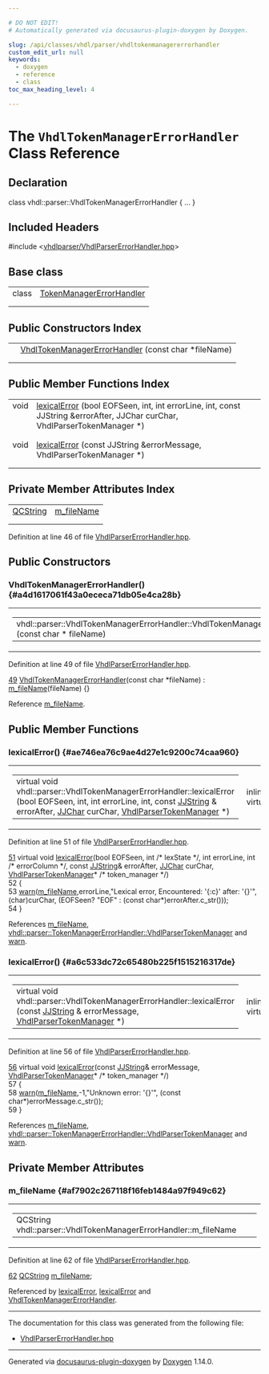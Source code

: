 ```yaml
---

# DO NOT EDIT!
# Automatically generated via docusaurus-plugin-doxygen by Doxygen.

slug: /api/classes/vhdl/parser/vhdltokenmanagererrorhandler
custom_edit_url: null
keywords:
  - doxygen
  - reference
  - class
toc_max_heading_level: 4

---
```


<div class="doxyPage">

# The `VhdlTokenManagerErrorHandler` Class Reference



## Declaration

<div class="doxyDeclaration">
class vhdl::parser::VhdlTokenManagerErrorHandler { ... }
</div>

## Included Headers

<div class="doxyIncludesList">#include &lt;<a href="/web-doxygen/docs/api/files/vhdlparser/vhdlparsererrorhandler-hpp">vhdlparser/VhdlParserErrorHandler.hpp</a>&gt;
</div>

## Base class

<table class="doxyMembersIndex">

<tr class="doxyMemberIndexItem">
<td class="doxyMemberIndexItemType" align="left" valign="top">class</td>
<td class="doxyMemberIndexItemName" align="left" valign="top"><a href="/web-doxygen/docs/api/classes/vhdl/parser/tokenmanagererrorhandler">TokenManagerErrorHandler</a></td>
</tr>
<tr class="doxyMemberIndexDescription">
<td class="doxyMemberIndexDescriptionLeft"></td>
<td class="doxyMemberIndexDescriptionRight">
</td>
</tr>
<tr class="doxyMemberIndexSeparator">
<td class="doxyMemberIndexSeparator" colspan="2"></td>
</tr>

</table>

## Public Constructors Index

<table class="doxyMembersIndex">

<tr class="doxyMemberIndexItem">
<td class="doxyMemberIndexItemType" align="left" valign="top"></td>
<td class="doxyMemberIndexItemName" align="left" valign="top"><a href="#a4d1617061f43a0ececa71db05e4ca28b">VhdlTokenManagerErrorHandler</a> (const char *fileName)</td>
</tr>
<tr class="doxyMemberIndexDescription">
<td class="doxyMemberIndexDescriptionLeft"></td>
<td class="doxyMemberIndexDescriptionRight">
</td>
</tr>
<tr class="doxyMemberIndexSeparator">
<td class="doxyMemberIndexSeparator" colspan="2"></td>
</tr>

</table>

## Public Member Functions Index

<table class="doxyMembersIndex">

<tr class="doxyMemberIndexItem">
<td class="doxyMemberIndexItemType" align="left" valign="top">void</td>
<td class="doxyMemberIndexItemName" align="left" valign="top"><a href="#ae746ea76c9ae4d27e1c9200c74caa960">lexicalError</a> (bool EOFSeen, int, int errorLine, int, const JJString &amp;errorAfter, JJChar curChar, VhdlParserTokenManager *)</td>
</tr>
<tr class="doxyMemberIndexDescription">
<td class="doxyMemberIndexDescriptionLeft"></td>
<td class="doxyMemberIndexDescriptionRight">
</td>
</tr>
<tr class="doxyMemberIndexSeparator">
<td class="doxyMemberIndexSeparator" colspan="2"></td>
</tr>

<tr class="doxyMemberIndexItem">
<td class="doxyMemberIndexItemType" align="left" valign="top">void</td>
<td class="doxyMemberIndexItemName" align="left" valign="top"><a href="#a6c533dc72c65480b225f1515216317de">lexicalError</a> (const JJString &amp;errorMessage, VhdlParserTokenManager *)</td>
</tr>
<tr class="doxyMemberIndexDescription">
<td class="doxyMemberIndexDescriptionLeft"></td>
<td class="doxyMemberIndexDescriptionRight">
</td>
</tr>
<tr class="doxyMemberIndexSeparator">
<td class="doxyMemberIndexSeparator" colspan="2"></td>
</tr>

</table>

## Private Member Attributes Index

<table class="doxyMembersIndex">

<tr class="doxyMemberIndexItem">
<td class="doxyMemberIndexItemType" align="left" valign="top"><a href="/web-doxygen/docs/api/classes/qcstring">QCString</a></td>
<td class="doxyMemberIndexItemName" align="left" valign="top"><a href="#af7902c267118f16feb1484a97f949c62">m_fileName</a></td>
</tr>
<tr class="doxyMemberIndexDescription">
<td class="doxyMemberIndexDescriptionLeft"></td>
<td class="doxyMemberIndexDescriptionRight">
</td>
</tr>
<tr class="doxyMemberIndexSeparator">
<td class="doxyMemberIndexSeparator" colspan="2"></td>
</tr>

</table>


<p>Definition at line 46 of file <a href="/web-doxygen/docs/api/files/vhdlparser/vhdlparsererrorhandler-hpp">VhdlParserErrorHandler.hpp</a>.</p>


<div class="doxySectionDef">

## Public Constructors

### VhdlTokenManagerErrorHandler() {#a4d1617061f43a0ececa71db05e4ca28b}

<div class="doxyMemberItem">
<div class="doxyMemberProto">
<table class="doxyMemberLabels">
<tr class="doxyMemberLabels">
<td class="doxyMemberLabelsLeft">
<table class="doxyMemberName">
<tr>
<td class="doxyMemberName">vhdl::parser::VhdlTokenManagerErrorHandler::VhdlTokenManagerErrorHandler (const char * fileName)</td>
</tr>
</table>
</td>
<td class="doxyMemberLabelsRight">
<span class="doxyMemberLabels">
<span class="doxyMemberLabel inline">inline</span>
</span>
</td>
</tr>
</table>
</div>
<div class="doxyMemberDoc">



<p>Definition at line 49 of file <a href="/web-doxygen/docs/api/files/vhdlparser/vhdlparsererrorhandler-hpp">VhdlParserErrorHandler.hpp</a>.</p>


<div class="doxyProgramListing">

<div class="doxyCodeLine"><span class="doxyLineNumber"><a href="#a4d1617061f43a0ececa71db05e4ca28b">49</a></span><span class="doxyLineContent"><span class="doxyHighlight">    <a href="#a4d1617061f43a0ececa71db05e4ca28b">VhdlTokenManagerErrorHandler</a>(</span><span class="doxyHighlightKeyword">const</span><span class="doxyHighlight"> </span><span class="doxyHighlightKeywordType">char</span><span class="doxyHighlight"> *fileName) : <a href="#af7902c267118f16feb1484a97f949c62">m_fileName</a>(fileName) {}</span></span></div>

</div>


<p>Reference <a href="#af7902c267118f16feb1484a97f949c62">m_fileName</a>.</p>

</div>
</div>

</div>

<div class="doxySectionDef">

## Public Member Functions

### lexicalError() {#ae746ea76c9ae4d27e1c9200c74caa960}

<div class="doxyMemberItem">
<div class="doxyMemberProto">
<table class="doxyMemberLabels">
<tr class="doxyMemberLabels">
<td class="doxyMemberLabelsLeft">
<table class="doxyMemberName">
<tr>
<td class="doxyMemberName">virtual void vhdl::parser::VhdlTokenManagerErrorHandler::lexicalError (bool EOFSeen, int, int errorLine, int, const <a href="/web-doxygen/docs/api/files/vhdlparser/javacc-h/#a53453cc4dabae8211762d8e348cf7a00">JJString</a> &amp; errorAfter, <a href="/web-doxygen/docs/api/files/vhdlparser/javacc-h/#ac92fa8b4f5fb2ad4efec4f05be1c911b">JJChar</a> curChar, <a href="/web-doxygen/docs/api/classes/vhdl/parser/vhdlparsertokenmanager">VhdlParserTokenManager</a> *)</td>
</tr>
</table>
</td>
<td class="doxyMemberLabelsRight">
<span class="doxyMemberLabels">
<span class="doxyMemberLabel inline">inline</span>
<span class="doxyMemberLabel virtual">virtual</span>
</span>
</td>
</tr>
</table>
</div>
<div class="doxyMemberDoc">



<p>Definition at line 51 of file <a href="/web-doxygen/docs/api/files/vhdlparser/vhdlparsererrorhandler-hpp">VhdlParserErrorHandler.hpp</a>.</p>


<div class="doxyProgramListing">

<div class="doxyCodeLine"><span class="doxyLineNumber"><a href="#ae746ea76c9ae4d27e1c9200c74caa960">51</a></span><span class="doxyLineContent"><span class="doxyHighlight">    </span><span class="doxyHighlightKeyword">virtual</span><span class="doxyHighlight"> </span><span class="doxyHighlightKeywordType">void</span><span class="doxyHighlight"> <a href="#ae746ea76c9ae4d27e1c9200c74caa960">lexicalError</a>(</span><span class="doxyHighlightKeywordType">bool</span><span class="doxyHighlight"> EOFSeen, </span><span class="doxyHighlightKeywordType">int</span><span class="doxyHighlight"> </span><span class="doxyHighlightComment">/* lexState */</span><span class="doxyHighlight">, </span><span class="doxyHighlightKeywordType">int</span><span class="doxyHighlight"> errorLine, </span><span class="doxyHighlightKeywordType">int</span><span class="doxyHighlight"> </span><span class="doxyHighlightComment">/* errorColumn */</span><span class="doxyHighlight">, </span><span class="doxyHighlightKeyword">const</span><span class="doxyHighlight"> <a href="/web-doxygen/docs/api/files/vhdlparser/javacc-h/#a53453cc4dabae8211762d8e348cf7a00">JJString</a>&amp; errorAfter, <a href="/web-doxygen/docs/api/files/vhdlparser/javacc-h/#ac92fa8b4f5fb2ad4efec4f05be1c911b">JJChar</a> curChar, <a href="/web-doxygen/docs/api/classes/vhdl/parser/tokenmanagererrorhandler/#aff28441094086f5cbf8ee8f34a8bc9a4">VhdlParserTokenManager</a>* </span><span class="doxyHighlightComment">/* token_manager */</span><span class="doxyHighlight">)</span></span></div>
<div class="doxyCodeLine"><span class="doxyLineNumber">52</span><span class="doxyLineContent"><span class="doxyHighlight">    {</span></span></div>
<div class="doxyCodeLine"><span class="doxyLineNumber">53</span><span class="doxyLineContent"><span class="doxyHighlight">      <a href="/web-doxygen/docs/api/files/src/message-h/#a85b390806d83bbaeb7d12383001c0dfb">warn</a>(<a href="#af7902c267118f16feb1484a97f949c62">m_fileName</a>,errorLine,</span><span class="doxyHighlightStringLiteral">"Lexical error, Encountered: '{:c}' after: '{}'"</span><span class="doxyHighlight">,(</span><span class="doxyHighlightKeywordType">char</span><span class="doxyHighlight">)curChar, (EOFSeen? </span><span class="doxyHighlightStringLiteral">"EOF"</span><span class="doxyHighlight"> : (</span><span class="doxyHighlightKeyword">const</span><span class="doxyHighlight"> </span><span class="doxyHighlightKeywordType">char</span><span class="doxyHighlight">*)errorAfter.c_str()));</span></span></div>
<div class="doxyCodeLine"><span class="doxyLineNumber">54</span><span class="doxyLineContent"><span class="doxyHighlight">    }</span></span></div>

</div>


<p>References <a href="#af7902c267118f16feb1484a97f949c62">m_fileName</a>, <a href="/web-doxygen/docs/api/classes/vhdl/parser/tokenmanagererrorhandler/#aff28441094086f5cbf8ee8f34a8bc9a4">vhdl::parser::TokenManagerErrorHandler::VhdlParserTokenManager</a> and <a href="/web-doxygen/docs/api/files/src/message-h/#a85b390806d83bbaeb7d12383001c0dfb">warn</a>.</p>

</div>
</div>

### lexicalError() {#a6c533dc72c65480b225f1515216317de}

<div class="doxyMemberItem">
<div class="doxyMemberProto">
<table class="doxyMemberLabels">
<tr class="doxyMemberLabels">
<td class="doxyMemberLabelsLeft">
<table class="doxyMemberName">
<tr>
<td class="doxyMemberName">virtual void vhdl::parser::VhdlTokenManagerErrorHandler::lexicalError (const <a href="/web-doxygen/docs/api/files/vhdlparser/javacc-h/#a53453cc4dabae8211762d8e348cf7a00">JJString</a> &amp; errorMessage, <a href="/web-doxygen/docs/api/classes/vhdl/parser/vhdlparsertokenmanager">VhdlParserTokenManager</a> *)</td>
</tr>
</table>
</td>
<td class="doxyMemberLabelsRight">
<span class="doxyMemberLabels">
<span class="doxyMemberLabel inline">inline</span>
<span class="doxyMemberLabel virtual">virtual</span>
</span>
</td>
</tr>
</table>
</div>
<div class="doxyMemberDoc">



<p>Definition at line 56 of file <a href="/web-doxygen/docs/api/files/vhdlparser/vhdlparsererrorhandler-hpp">VhdlParserErrorHandler.hpp</a>.</p>


<div class="doxyProgramListing">

<div class="doxyCodeLine"><span class="doxyLineNumber"><a href="#a6c533dc72c65480b225f1515216317de">56</a></span><span class="doxyLineContent"><span class="doxyHighlight">    </span><span class="doxyHighlightKeyword">virtual</span><span class="doxyHighlight"> </span><span class="doxyHighlightKeywordType">void</span><span class="doxyHighlight"> <a href="#a6c533dc72c65480b225f1515216317de">lexicalError</a>(</span><span class="doxyHighlightKeyword">const</span><span class="doxyHighlight"> <a href="/web-doxygen/docs/api/files/vhdlparser/javacc-h/#a53453cc4dabae8211762d8e348cf7a00">JJString</a>&amp; errorMessage, <a href="/web-doxygen/docs/api/classes/vhdl/parser/tokenmanagererrorhandler/#aff28441094086f5cbf8ee8f34a8bc9a4">VhdlParserTokenManager</a>* </span><span class="doxyHighlightComment">/* token_manager */</span><span class="doxyHighlight">)</span></span></div>
<div class="doxyCodeLine"><span class="doxyLineNumber">57</span><span class="doxyLineContent"><span class="doxyHighlight">    {</span></span></div>
<div class="doxyCodeLine"><span class="doxyLineNumber">58</span><span class="doxyLineContent"><span class="doxyHighlight">      <a href="/web-doxygen/docs/api/files/src/message-h/#a85b390806d83bbaeb7d12383001c0dfb">warn</a>(<a href="#af7902c267118f16feb1484a97f949c62">m_fileName</a>,-1,</span><span class="doxyHighlightStringLiteral">"Unknown error: '{}'"</span><span class="doxyHighlight">, (</span><span class="doxyHighlightKeyword">const</span><span class="doxyHighlight"> </span><span class="doxyHighlightKeywordType">char</span><span class="doxyHighlight">*)errorMessage.c_str());</span></span></div>
<div class="doxyCodeLine"><span class="doxyLineNumber">59</span><span class="doxyLineContent"><span class="doxyHighlight">    }</span></span></div>

</div>


<p>References <a href="#af7902c267118f16feb1484a97f949c62">m_fileName</a>, <a href="/web-doxygen/docs/api/classes/vhdl/parser/tokenmanagererrorhandler/#aff28441094086f5cbf8ee8f34a8bc9a4">vhdl::parser::TokenManagerErrorHandler::VhdlParserTokenManager</a> and <a href="/web-doxygen/docs/api/files/src/message-h/#a85b390806d83bbaeb7d12383001c0dfb">warn</a>.</p>

</div>
</div>

</div>

<div class="doxySectionDef">

## Private Member Attributes

### m\_fileName {#af7902c267118f16feb1484a97f949c62}

<div class="doxyMemberItem">
<div class="doxyMemberProto">
<table class="doxyMemberLabels">
<tr class="doxyMemberLabels">
<td class="doxyMemberLabelsLeft">
<table class="doxyMemberName">
<tr>
<td class="doxyMemberName">QCString vhdl::parser::VhdlTokenManagerErrorHandler::m_fileName</td>
</tr>
</table>
</td>
</tr>
</table>
</div>
<div class="doxyMemberDoc">



<p>Definition at line 62 of file <a href="/web-doxygen/docs/api/files/vhdlparser/vhdlparsererrorhandler-hpp">VhdlParserErrorHandler.hpp</a>.</p>


<div class="doxyProgramListing">

<div class="doxyCodeLine"><span class="doxyLineNumber"><a href="#af7902c267118f16feb1484a97f949c62">62</a></span><span class="doxyLineContent"><span class="doxyHighlight">    <a href="/web-doxygen/docs/api/classes/qcstring">QCString</a> <a href="#af7902c267118f16feb1484a97f949c62">m_fileName</a>;</span></span></div>

</div>


<p>Referenced by <a href="#ae746ea76c9ae4d27e1c9200c74caa960">lexicalError</a>, <a href="#a6c533dc72c65480b225f1515216317de">lexicalError</a> and <a href="#a4d1617061f43a0ececa71db05e4ca28b">VhdlTokenManagerErrorHandler</a>.</p>

</div>
</div>

</div>

<hr/>

The documentation for this class was generated from the following file:

<ul>
<li><a href="/web-doxygen/docs/api/files/vhdlparser/vhdlparsererrorhandler-hpp">VhdlParserErrorHandler.hpp</a></li>
</ul>

<hr/>

<p class="doxyGeneratedBy">Generated via <a href="https://github.com/xpack/docusaurus-plugin-doxygen">docusaurus-plugin-doxygen</a> by <a href="https://www.doxygen.nl">Doxygen</a> 1.14.0.</p>

</div>
